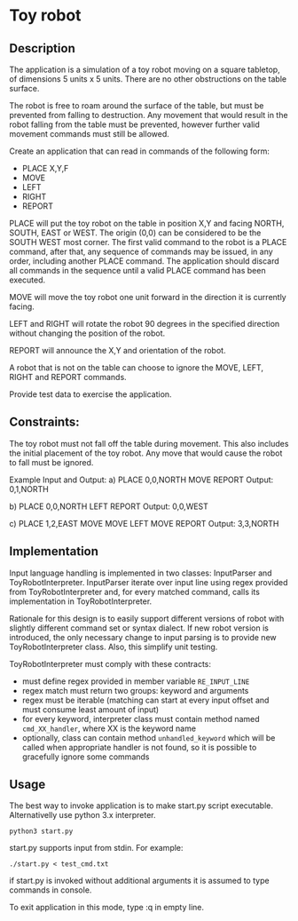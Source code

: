 # Toy robot

## Description
The application is a simulation of a toy robot moving on a square tabletop, of dimensions 5 units x 5 units. There are no other obstructions on the table surface.

The robot is free to roam around the surface of the table, but must be prevented from falling to destruction. Any movement that would result in the robot falling from the table must be prevented, however further valid movement commands must still be allowed.


Create an application that can read in commands of the following form:
* PLACE X,Y,F
* MOVE
* LEFT
* RIGHT
* REPORT


PLACE will put the toy robot on the table in position X,Y and facing NORTH, SOUTH, EAST or WEST. The origin (0,0) can be considered to be the SOUTH WEST most corner. The first valid command to the robot is a PLACE command, after that, any sequence of commands may be issued, in any order, including another PLACE command. The application should discard all commands in the sequence until a valid PLACE command has been executed. 


MOVE will move the toy robot one unit forward in the direction it is currently facing. 


LEFT and RIGHT will rotate the robot 90 degrees in the specified direction without changing the position of the robot. 

REPORT will announce the X,Y and orientation of the robot. 

A robot that is not on the table can choose to ignore the MOVE, LEFT, RIGHT and REPORT commands. 

Provide test data to exercise the application.

## Constraints:
The toy robot must not fall off the table during movement. This also includes the initial placement of the toy robot. Any move that would cause the robot to fall must be ignored.


Example Input and Output:
a) PLACE 0,0,NORTH MOVE REPORT Output: 0,1,NORTH

b) PLACE 0,0,NORTH LEFT REPORT Output: 0,0,WEST

c) PLACE 1,2,EAST MOVE MOVE LEFT MOVE REPORT Output: 3,3,NORTH


## Implementation
Input language handling is implemented in two classes: InputParser and ToyRobotInterpreter.
InputParser iterate over input line using regex provided from ToyRobotInterpreter and, for every matched command, calls its implementation in ToyRobotInterpreter.

Rationale for this design is to easily support different versions of robot with slightly different command set or syntax dialect.
If new robot version is introduced, the only necessary change to input parsing is to provide new ToyRobotInterpreter class.
Also, this simplify unit testing.

ToyRobotInterpreter must comply with these contracts:

 * must define regex provided in member variable `RE_INPUT_LINE`
 * regex match must return two groups: keyword and arguments
 * regex must be iterable (matching can start at every input offset and must consume least amount of input)
 * for every keyword, interpreter class must contain method named `cmd_XX_handler`, where XX is the keyword name
 * optionally, class can contain method `unhandled_keyword` which will be called when appropriate handler is not found, so it is possible to gracefully ignore some commands


## Usage

The best way to invoke application is to make start.py script executable. Alternativelly use python 3.x interpreter.

    python3 start.py

start.py supports input from stdin. For example:

    ./start.py < test_cmd.txt

if start.py is invoked without additional arguments it is assumed to type commands in console.

To exit application in this mode, type :q in empty line.





